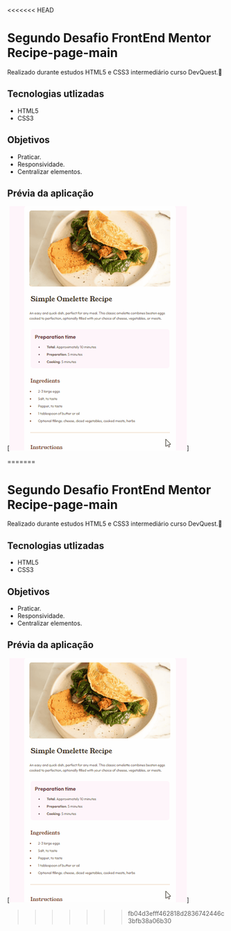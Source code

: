 <<<<<<< HEAD
# Segundo Desafio FrontEnd Mentor Recipe-page-main
Realizado durante estudos HTML5 e CSS3 intermediário curso DevQuest.🚀
## Tecnologias utlizadas
- HTML5
- CSS3
## Objetivos
- Praticar.
- Responsividade.
- Centralizar elementos.
## Prévia da aplicação
[<img src="./images/recipe.gif" alt="gif tela">]


=======
# Segundo Desafio FrontEnd Mentor Recipe-page-main
Realizado durante estudos HTML5 e CSS3 intermediário curso DevQuest.🚀
## Tecnologias utlizadas
- HTML5
- CSS3
## Objetivos
- Praticar.
- Responsividade.
- Centralizar elementos.
## Prévia da aplicação
[<img src="./images/recipe.gif" alt="gif tela">]


>>>>>>> fb04d3efff462818d2836742446c3bfb38a06b30
